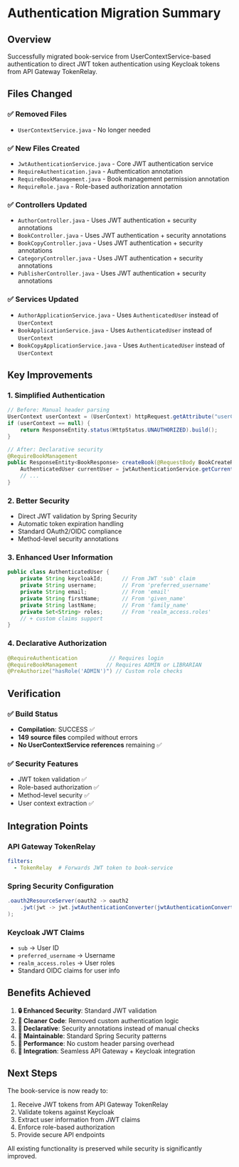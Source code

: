 # Authentication Migration Summary

## Overview
Successfully migrated book-service from UserContextService-based authentication to direct JWT token authentication using Keycloak tokens from API Gateway TokenRelay.

## Files Changed

### ✅ **Removed Files**
- `UserContextService.java` - No longer needed

### ✅ **New Files Created**
- `JwtAuthenticationService.java` - Core JWT authentication service
- `RequireAuthentication.java` - Authentication annotation
- `RequireBookManagement.java` - Book management permission annotation  
- `RequireRole.java` - Role-based authorization annotation

### ✅ **Controllers Updated**
- `AuthorController.java` - Uses JWT authentication + security annotations
- `BookController.java` - Uses JWT authentication + security annotations
- `BookCopyController.java` - Uses JWT authentication + security annotations
- `CategoryController.java` - Uses JWT authentication + security annotations
- `PublisherController.java` - Uses JWT authentication + security annotations

### ✅ **Services Updated**
- `AuthorApplicationService.java` - Uses `AuthenticatedUser` instead of `UserContext`
- `BookApplicationService.java` - Uses `AuthenticatedUser` instead of `UserContext`
- `BookCopyApplicationService.java` - Uses `AuthenticatedUser` instead of `UserContext`

## Key Improvements

### 1. **Simplified Authentication**
```java
// Before: Manual header parsing
UserContext userContext = (UserContext) httpRequest.getAttribute("userContext");
if (userContext == null) {
    return ResponseEntity.status(HttpStatus.UNAUTHORIZED).build();
}

// After: Declarative security
@RequireBookManagement
public ResponseEntity<BookResponse> createBook(@RequestBody BookCreateRequest request) {
    AuthenticatedUser currentUser = jwtAuthenticationService.getCurrentUser();
    // ...
}
```

### 2. **Better Security**
- Direct JWT validation by Spring Security
- Automatic token expiration handling
- Standard OAuth2/OIDC compliance
- Method-level security annotations

### 3. **Enhanced User Information**
```java
public class AuthenticatedUser {
    private String keycloakId;      // From JWT 'sub' claim
    private String username;        // From 'preferred_username'
    private String email;           // From 'email'
    private String firstName;       // From 'given_name'
    private String lastName;        // From 'family_name'
    private Set<String> roles;      // From 'realm_access.roles'
    // + custom claims support
}
```

### 4. **Declarative Authorization**
```java
@RequireAuthentication          // Requires login
@RequireBookManagement         // Requires ADMIN or LIBRARIAN
@PreAuthorize("hasRole('ADMIN')") // Custom role checks
```

## Verification

### ✅ **Build Status**
- **Compilation**: SUCCESS ✅
- **149 source files** compiled without errors
- **No UserContextService references** remaining ✅

### ✅ **Security Features**
- JWT token validation ✅
- Role-based authorization ✅
- Method-level security ✅
- User context extraction ✅

## Integration Points

### API Gateway TokenRelay
```yaml
filters:
  - TokenRelay  # Forwards JWT token to book-service
```

### Spring Security Configuration
```java
.oauth2ResourceServer(oauth2 -> oauth2
    .jwt(jwt -> jwt.jwtAuthenticationConverter(jwtAuthenticationConverter()))
);
```

### Keycloak JWT Claims
- `sub` → User ID
- `preferred_username` → Username
- `realm_access.roles` → User roles
- Standard OIDC claims for user info

## Benefits Achieved

1. **🔒 Enhanced Security**: Standard JWT validation
2. **🧹 Cleaner Code**: Removed custom authentication logic
3. **📝 Declarative**: Security annotations instead of manual checks
4. **🔧 Maintainable**: Standard Spring Security patterns
5. **🚀 Performance**: No custom header parsing overhead
6. **🔗 Integration**: Seamless API Gateway + Keycloak integration

## Next Steps

The book-service is now ready to:
1. Receive JWT tokens from API Gateway TokenRelay
2. Validate tokens against Keycloak
3. Extract user information from JWT claims
4. Enforce role-based authorization
5. Provide secure API endpoints

All existing functionality is preserved while security is significantly improved.